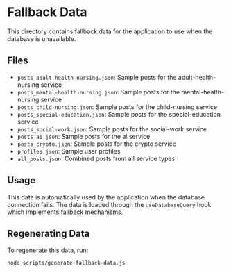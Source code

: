 # Fallback Data

This directory contains fallback data for the application to use when the database is unavailable.

## Files

- `posts_adult-health-nursing.json`: Sample posts for the adult-health-nursing service
- `posts_mental-health-nursing.json`: Sample posts for the mental-health-nursing service
- `posts_child-nursing.json`: Sample posts for the child-nursing service
- `posts_special-education.json`: Sample posts for the special-education service
- `posts_social-work.json`: Sample posts for the social-work service
- `posts_ai.json`: Sample posts for the ai service
- `posts_crypto.json`: Sample posts for the crypto service
- `profiles.json`: Sample user profiles
- `all_posts.json`: Combined posts from all service types

## Usage

This data is automatically used by the application when the database connection fails.
The data is loaded through the `useDatabaseQuery` hook which implements fallback mechanisms.

## Regenerating Data

To regenerate this data, run:

```
node scripts/generate-fallback-data.js
```
